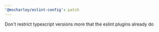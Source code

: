 ```yaml
---
'@mscharley/eslint-config': patch
---
```


Don't restrict typescript versions more that the eslint plugins already do
